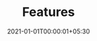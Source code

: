 ---
title: "Features"
date: 2021-01-01T00:00:01+05:30
Description: "Unified platform powered by AI and ML. Cost, capacity and route optimisation with track and trace for real-time monitoring and advanced analytics. "
featureHeroHeading1: "Robust digital logistics"
featureHeroHeading2: "management."
featureHeroHeading3: "This is it."
featureHeroPara: "Streamlined operations, great customer experience, and smart insights."
featureHeroImg: "/images/features/featureHeroImg.png"

opOpHeading: "Operational Optimisation"
opOpPara: "Streamline operations through one unified platform powered by AI/ML."
opOpBgImg: "/images/features/opOpBgImg.png"

capOpImg: "/images/features/capOpImg.png" 

capOpH1: "Capacity" 
capOpH2: "Optimisation"
capOpC: "High truck utilisation with best fleet-mix recommendation"
capOpC1: "Intelligent load optimisation"


trackOpImg: "/images/features/trackOpImg.png" 
trackOpH1 : "Track &" 
trackOpH2 : "Trace"
trackOpC: "End-End shipment visibility"
trackOpC1: "Real-Time tracking" 
trackOpC2: "Trip ID-based tracking"  
trackOpC3: "Route tracing"                

routeOpH1: "Route"  
routeOpH2: "Optimisation"
routeOpC: "Route planning and optimised navigation"
routeOpC1: "Geofencing with deviation alerts"
routeOpImg: "/images/features/routeOpImg.png" 

costOpImg: "/images/features/costOpImg.png" 
costOpH1: "Cost" 
costOpH2: "Optimisation" 
costOpC: "Lesser empty truck miles"
costOpC1: "Inbound <> Outbound matching "
costOpC2: "Operational cost reduction"

userExpH: "User Experience"
userExpC: "Delight your customers with value and efficiency."
userExpImg: "/images/features/userExpImg.png"

bookMImg: "/images/features/bookMImg.png"
bookMH1: "Dispatch" 
bookMH1a: "Automation "
bookMH2: " & Optimisation"
bookMC: "Intelligent truck sourcing"
bookMC1: "Multi-dispatch modules-FTL, LTL, Milk-Run, etc"
bookMC2: "On-demand booking"
bookMC3: "Priority based truck allocation"
bookMC4: "Scheduled booking"                        
bookMC5: "Bulk booking"  


rtMImg: "/images/features/rtMImg.png"
rtMH1: "Real-Time" 
rtMH2: "Monitoring"
rtMC: "Greater visibiity and improved transist times"
rtMC1: "Trackable deliveries"             
rtMC2: "Vehicle locations with precise ETAs"
rtMC3: "Violation Alert"

digTH1: "Digital" 
digTH2: "Transformation"
digTC: "End-End operational workflow"
digTC1: "100% digital trip documents"
digTC2: "Instant KYC"
digTC3: "Quick Invoicing and payments"
digTC4: "Digital Contract Management"
digTImg: "/images/features/digTImg.png"


analyticsH: "Analytics" 
analyticsC: "For more confident, timely tracking"
analyticsImg: "/images/features/analyticsImg.png"

digDImg: "/images/features/digDImg.png"
digDH1: "Dynamic" 
digDH2: "Dashboard"
digDC: "Track and manage from a central dashboard"
digDC1: " Unified data view"

repImg: "/images/features/repImg.png"
repH1: "Reporting with" 
repH2: "Bussiness"
repH3: " Intelligence"
repC: "Extensive KPI based reports"                        
repC1: "SLA Monitoring and vendor performance"
repC2: "Actionable insights"
---
